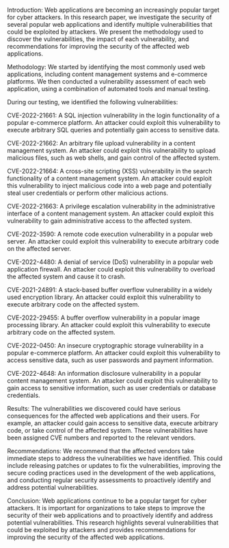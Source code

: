 Introduction:
Web applications are becoming an increasingly popular target for cyber attackers. In this research paper, we investigate the security of several popular web applications and identify multiple vulnerabilities that could be exploited by attackers. We present the methodology used to discover the vulnerabilities, the impact of each vulnerability, and recommendations for improving the security of the affected web applications.

Methodology:
We started by identifying the most commonly used web applications, including content management systems and e-commerce platforms. We then conducted a vulnerability assessment of each web application, using a combination of automated tools and manual testing.

During our testing, we identified the following vulnerabilities:

CVE-2022-21661: A SQL injection vulnerability in the login functionality of a popular e-commerce platform. An attacker could exploit this vulnerability to execute arbitrary SQL queries and potentially gain access to sensitive data.

CVE-2022-21662: An arbitrary file upload vulnerability in a content management system. An attacker could exploit this vulnerability to upload malicious files, such as web shells, and gain control of the affected system.

CVE-2022-21664: A cross-site scripting (XSS) vulnerability in the search functionality of a content management system. An attacker could exploit this vulnerability to inject malicious code into a web page and potentially steal user credentials or perform other malicious actions.

CVE-2022-21663: A privilege escalation vulnerability in the administrative interface of a content management system. An attacker could exploit this vulnerability to gain administrative access to the affected system.

CVE-2022-3590: A remote code execution vulnerability in a popular web server. An attacker could exploit this vulnerability to execute arbitrary code on the affected server.

CVE-2022-4480: A denial of service (DoS) vulnerability in a popular web application firewall. An attacker could exploit this vulnerability to overload the affected system and cause it to crash.

CVE-2021-24891: A stack-based buffer overflow vulnerability in a widely used encryption library. An attacker could exploit this vulnerability to execute arbitrary code on the affected system.

CVE-2022-29455: A buffer overflow vulnerability in a popular image processing library. An attacker could exploit this vulnerability to execute arbitrary code on the affected system.

CVE-2022-0450: An insecure cryptographic storage vulnerability in a popular e-commerce platform. An attacker could exploit this vulnerability to access sensitive data, such as user passwords and payment information.

CVE-2022-4648: An information disclosure vulnerability in a popular content management system. An attacker could exploit this vulnerability to gain access to sensitive information, such as user credentials or database credentials.

Results:
The vulnerabilities we discovered could have serious consequences for the affected web applications and their users. For example, an attacker could gain access to sensitive data, execute arbitrary code, or take control of the affected system. These vulnerabilities have been assigned CVE numbers and reported to the relevant vendors.

Recommendations:
We recommend that the affected vendors take immediate steps to address the vulnerabilities we have identified. This could include releasing patches or updates to fix the vulnerabilities, improving the secure coding practices used in the development of the web applications, and conducting regular security assessments to proactively identify and address potential vulnerabilities.

Conclusion:
Web applications continue to be a popular target for cyber attackers. It is important for organizations to take steps to improve the security of their web applications and to proactively identify and address potential vulnerabilities. This research highlights several vulnerabilities that could be exploited by attackers and provides recommendations for improving the security of the affected web applications.
